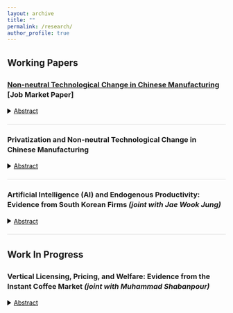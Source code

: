 ```yaml
---
layout: archive
title: ""
permalink: /research/
author_profile: true
---
```


<style>
  /* Typography & spacing */
  body { line-height: 1.4; }
  p, li { font-size: 1em; }
  .coauthors, .subcontent { font-size: 0.9em; }
  h2, h3 { margin-top: 1.5em; }

  /* Subcontent list styling */
  ul.subcontent {
    list-style-type: circle;
    margin-left: 10px;
    padding-left: 10px;
  }

  /* Divider between papers */
  .underline {
    display: block;
    margin: 20px 0;
    border-bottom: 1px solid #ddd;
  }

  /* --- Toggle styles using native <details>/<summary> --- */
  details { margin-top: 6px; }

  /* Hide default marker and add our own triangle */
  summary.toggle-summary {
    cursor: pointer;
    color: #000;
    text-decoration: underline;  /* set to 'none' if you prefer */
    display: inline-flex;
    align-items: center;
    gap: 6px;
    outline: none;
  }

  /* Remove default disclosure marker across browsers */
  summary.toggle-summary::-webkit-details-marker { display: none; }
  summary.toggle-summary::marker { content: ""; }   /* Firefox */

  /* Our triangle (right by default) */
  summary.toggle-summary::before {
    content: "";
    display: inline-block;
    width: 0; height: 0;
    border-style: solid;
    border-width: 6px 0 6px 9px;          /* right-pointing */
    border-color: transparent transparent transparent currentColor;
    transform: rotate(0deg);               /* ▶ */
    transition: transform 0.18s ease;
  }

  /* Rotate triangle down when open */
  details[open] > summary.toggle-summary::before {
    transform: rotate(90deg);              /* ▼ */
  }

  /* Abstract body */
  .abstract {
    text-align: justify;
    margin-top: 6px;
  }

  /* Accessibility focus style */
  summary.toggle-summary:focus {
    outline: 2px dotted #000;
    outline-offset: 2px;
  }
</style>

## Working Papers

### [Non-neutral Technological Change in Chinese Manufacturing](https://papers.ssrn.com/sol3/papers.cfm?abstract_id=5176447) **[Job Market Paper]**
<details>
  <summary class="toggle-summary">Abstract</summary>
  <div class="abstract">
    This article identifies firm-level factor-augmenting productivity for capital, labor, and materials using Chinese manufacturing data from 1998 to 2008, a period of state-owned enterprise reform. We develop a novel method to estimate the parameters of a CES production function and recover the three types of factor-augmenting productivity. Results suggest technological change is strongly biased: labor-augmenting productivity grew 12% annually, capital-augmenting 5%, and material-augmenting 1.4%. Factor-augmenting productivity growth varies by sector and ownership. Productivity growth was driven primarily by incumbents, whereas entrants improved capital efficiency and exiters enhanced labor efficiency. We explain factor cost-share shifts through productivity gaps and relative input prices.
  </div>
</details>

<span class="underline"></span>

### Privatization and Non-neutral Technological Change in Chinese Manufacturing
<details>
  <summary class="toggle-summary">Abstract</summary>
  <div class="abstract">
This paper examines how ownership transformation during China’s state-owned enterprise (SOE) reform affected the direction of firm-level technological change. Using Chinese manufacturing data from 1998–2008, I estimate a nested CES production function with factor-augmenting productivities and embed privatization directly into the law of motion for each productivity to address endogenous ownership change. I also relax perfect-competition assumptions in labor markets by allowing ownership-specific rent sharing, which separates true labor-augmenting technological change from wage markdowns. Using the estimates, we quantify how privatization shifts labor-augmenting productivity and compare labor market power between SOEs and private firms.
    
<!--The estimates indicate that privatization significantly accelerates labor- and capital-augmenting productivity, with more modest effects for materials, and that SOEs and private firms differ systematically in their labor-market power.-->
  </div>
</details>

<span class="underline"></span>

### Artificial Intelligence (AI) and Endogenous Productivity: Evidence from South Korean Firms <em>(joint with Jae Wook Jung)</em>
<details>
  <summary class="toggle-summary">Abstract</summary>
  <div class="abstract">
This paper examines how artificial intelligence (AI) adoption affects firm-level productivity. Using firm-level administrative microdata covering all sectors in South Korea from 2017 to 2023, we measure AI adoption and estimate endogenous productivity to address selection into adoption. On average, adopters experience a short-run revenue increase of about 4%. Effects are heterogeneous across time and industries—larger gains in Information and Communication Technology (ICT), muted effects in Trade and Services, and slightly negative impacts in Manufacturing. Using the estimates, we then analyze selection into AI adoption, documenting which firm and market characteristics predict adoption. 
  </div>
</details>

<span class="underline"></span>

## Work In Progress

### Vertical Licensing, Pricing, and Welfare: Evidence from the Instant Coffee Market <em>(joint with Muhammad Shabanpour)</em>
<details>
  <summary class="toggle-summary">Abstract</summary>
  <div class="abstract">
    <em>Abstract coming soon.</em>
  </div>
</details>
